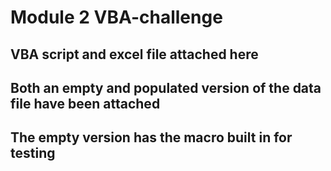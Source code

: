 # Module 2 VBA-challenge
## VBA script and excel file attached here
## Both an empty and populated version of the data file have been attached
## The empty version has the macro built in for testing
